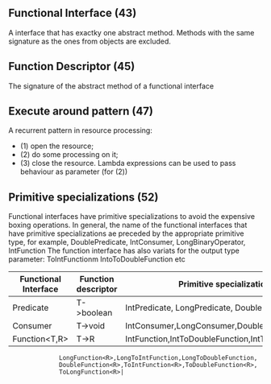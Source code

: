 Functional Interface (43)
-----------------------
A interface that has exactky one abstract method. 
Methods with the same signature as the ones from objects are excluded.

Function Descriptor (45)
-----------------------
The signature of the abstract method of a functional interface

Execute around pattern (47)
-----------------------
A recurrent pattern in resource processing: 
- (1) open the resource;
- (2) do some processing on it;
- (3) close the resource.
Lambda expressions can be used to pass behaviour as parameter (for (2))

Primitive specializations (52)
-----------------------
Functional interfaces have primitive specializations to avoid the 
expensive boxing operations.
In general, the name of the functional interfaces that have primitive
specializations ae preceded by the appropriate primitive type, 
for example, DoublePredicate, IntConsumer, LongBinaryOperator, IntFunction 
The function interface has also variats for the output type parameter:
ToIntFunction<T>m IntoToDoubleFunction etc

|Functional Interface|Function descriptor|Primitive specialization|
| ------------- | ------------- | ------------- |
|Predicate<T>|T->boolean|IntPredicate, LongPredicate, DoublePredicate|
|Consumer<T>|T->void|IntConsumer,LongConsumer,DoubleConsumer|
|Function<T,R>|T->R|IntFunction<R>,IntToDoubleFunction,IntToLongFunction,
                  LongFunction<R>,LongToIntFunction,LongToDoubleFunction,
                  DoubleFunction<R>,ToIntFunction<R>,ToDoubleFunction<R>,
                  ToLongFunction<R>|

